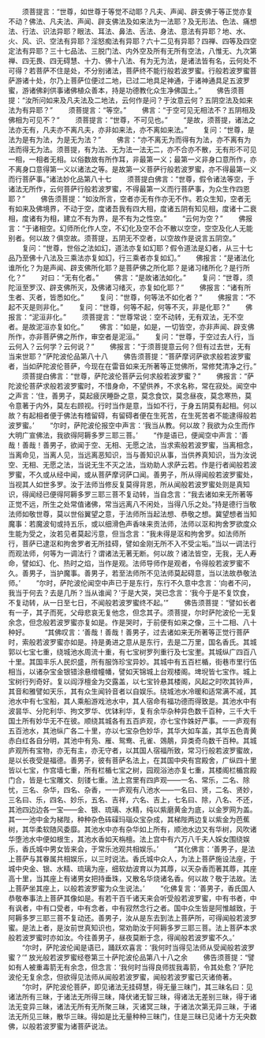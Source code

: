 <!-- { "loadSidebar": true } -->
　　须菩提言：“世尊，如世尊于等觉不动耶？凡夫、声闻、辟支佛于等正觉亦复不动？佛法、凡夫法、声闻、辟支佛法及如来法为一法耶？及无形法、色法、痛想法、行法、识法异耶？眼法、耳法、鼻法、舌法、身法、意法有异耶？地、水、火、风、识、空法有异耶？淫怒痴法有异耶？六十二见有异耶？四禅、四等及四空定法有异耶？三十七品法、三脱门法、内外空及所有无所有空法，八惟无、九次第禅、四无畏、四无碍慧、十力、佛十八法、有为无为法，是诸法皆有名，云何处不可得？若菩萨不住是处，不分别诸法，菩萨终不能行般若波罗蜜。行般若波罗蜜菩萨游诸十处，尔乃上菩萨位便过二地，已过二地具足神通，于诸神通具足五波罗蜜，游诸佛刹供事诸佛植众善本，持是功德教化众生净佛国土。”
　　佛告须菩提：“汝所问如来及凡夫法及二地法，云何作是问？于汝意云何？五阴空法及如来法为有异耶？”
　　须菩提言：“等空。”
　　佛言：“于空可见无相法不？五阴相及佛相为可见不？”
　　须菩提言：“世尊，不可见也。”
　　“是故，须菩提，诸法之法亦无有，凡夫亦不离凡夫，亦非如来法，亦不离如来法。”
　　复问：“世尊，是法为是有为法，为是无为法？”
　　佛言：“亦不离无为而得有为法，亦不离有为法而得无为法。须菩提，有为法、无为法一法无二，亦不合亦不散，无有形不可见一相，一相者无相。以俗数故有所作耳，非最第一义；最第一义非身口意所作，亦不离身口意得第一义以诸法之等。是故第一义菩萨行般若波罗蜜，亦不得最第一义而行菩萨事。”诸法妙化品第八十七
　　须菩提白佛言：“世尊，假令诸法等空，于诸法无所作，云何菩萨行般若波罗蜜，不得最第一义而行菩萨事，为众生作四恩耶？”
　　佛告须菩提：“如汝所言，空者亦无有作亦无不作。若众生知，空者无有如来及佛境界，不动于空，度诸吾我有四大相，度诸五阴有知见相，度诸十二衰相，度诸有为相，建立不有为界，是不有为之性空。”
　　“云何为空？”
　　佛报言：“于诸相空。幻师所化作人空，不幻化及空不合不散以空空，空空及化人无能别者。何以故？俱空故。须菩提，五阴无不空者，以空故作是说言五阴空。”
　　复问：“世尊，世俗之法如幻，道法亦复如幻耶？假令道法是幻者，从三十七品乃至佛十八法及三乘法亦复如幻，行三乘者亦复如幻。”
　　佛报言：“是诸法化谁所化？为是声闻、辟支佛所化耶？是菩萨佛之所化耶？是诸习绪所化？是行所化？”
　　对曰：“无有化者。”
　　佛言：“是故诸法如化。”
　　复问：“世尊，须陀洹至罗汉、辟支佛所灭，及佛诸习绪灭，亦复如化耶？”
　　佛报言：“诸有所生者、灭者，皆悉如化。”
　　复问：“世尊，何等法不如化者？”
　　佛报言：“不起不灭是则非化。”
　　复问：“世尊，何等不起，何等不灭，非是化耶？”
　　佛报言：“泥洹非化。”
　　须菩提言：“世尊常说：空不动转，无有双法，无不空者。是故泥洹亦复如化。”
　　佛言：“如是，如是，一切皆空，亦非声闻、辟支佛所作，亦非菩萨佛之所作，审空者是泥洹。”
　　复问：“世尊，于空过去人行，当云何入？云何学？云何说？”
　　佛报言：“于须菩提意云何？但有过去世，无有当来世耶？”萨陀波伦品第八十八
　　佛告须菩提：“菩萨摩诃萨欲求般若波罗蜜者，当如萨陀波伦菩萨，今现在在雷音如来无所著等正觉佛所，常修梵清净之行。”
　　须菩提白佛言：“世尊，萨陀波伦菩萨云何求般若波罗蜜？”
　　佛报言：“萨陀波伦菩萨求般若波罗蜜时，不惜身命，不望供养，不求名称，常在寂处。闻空中之声言：‘住，善男子，莫起疲厌睡卧之意，莫念食饮，莫念昼夜，莫念寒热，莫令意著于内外，莫左右顾视。行时当作是意，当如不行，于身五阴莫有起相。何以故？有起相者便于佛法有稽留碍，有留碍者便在生死苦，在生死苦者不能逮得般若波罗蜜。’
　　“尔时，萨陀波伦报空中声言：‘我当从教。何以故？我欲为众生而作大明广宣佛法，我欲得阿耨多罗三耶三菩。’
　　“作是语已，便闻空中声言：‘善哉！善哉！善男子，欲闻于空、无相、无愿之法，当求索般若波罗蜜，当离相念，当离命见，当离人见，当远离恶知识，当与善知识从事，当供养真知识，当为汝说空、无相、无愿之法，当说无生不灭之法，当劝助人求萨云若。作是行者闻般若波罗蜜，不久或从经中闻，或从菩萨摩诃萨口闻。善男子，所从得闻般若波罗蜜处，当视其人如世多罗。汝于法师当修反复莫得背恩，所从闻般若波罗蜜处则是真知识，得闻经已便得阿耨多罗三耶三菩不复动转，当自念言：“我去诸如来无所著等正觉不远，所生之处常值诸佛，常当远离八不闲处，当得八乐之处。”持是德行当敬法师如敬世尊，莫以世俗翼望之意，于法师所当起法想、恭敬之想。冀望想者当知魔事：若魔波旬或持五乐，或以细滑色声香味来贡法师，法师以沤和拘舍罗欲度众生能为受之，汝若见者莫起污意，但当念言：“我未得是沤和拘舍罗。如法师所行，菩萨已逮沤和拘舍罗者无所挂碍，譬如金刚无所不入不受尘垢。”当以一调法行而观法师，何等为一调法行？谓诸法无著无断。何以故？诸法皆空，无我，无人寿命，譬如幻、化、热时之焰，当作是观。法师导师作是观者，令得般若波罗蜜不久。善男子，当护魔事。善男子，若至法师所不见法师莫起碍意，当以法故恭敬法师。’
　　“尔时，萨陀波伦闻空中声已于是东行，东行不久意中念言：‘向者不问，我当于何去？去是几所？当从谁闻？’于是大哭，哭已念言：‘我今于是不复饮食，不复动转，从一日至七日，不闻般若波罗蜜终不起。’”
　　佛告须菩提：“譬如长者有一子，其子而死，父母悲哀无复他念，但念其子。须菩提，尔时萨陀波伦一无复余念，但念般若波罗蜜亦复如是。作是哭时，于前便有如来之像，三十二相、八十种好。
　　“其佛叹言：‘善哉！善哉！善男子，过去诸如来无所著等正觉行菩萨时，索般若波罗蜜亦如是。持是勇进之意从是东行，去是二万里，国名香氏。其城郭以七宝七重，绕城池水周流十重，有七宝树罗列重行及七宝壍。其城纵广四百八十里。其国丰乐人民炽盛，所有服饰珍宝异妙。其城中有五百栏楯，街巷市里行伍相当，以诸杂宝金银错涂悬缯幢幡，譬如天锦城上台观楼阁。埤堄皆七宝作。城上宝树行列奇好。复以阎浮檀金为交露盖，以七宝铃悬其楼阁，风起之时吹其铃声，其音和雅譬如天乐，其有众生闻铃音者以自娱乐。绕城池水冷暖和适常满不减，其池水中有七宝船，其人乘船游戏池水中，其人宿命有福功德而得致是。其池水中有波昙华、分陀利华、拘文罗华、优钵利华，复有余华杂种异色数千百种，三千大千国土所有妙华无不在彼。顺绕其城各有五百庐观，亦七宝作姝好严事。一一庐观有五百池水，其池纵广各二十里，亦以七宝杂色妙华，其华大如车盖，其华五色青黄赤白红各自分明，其池中有凫、雁、鸳鸯、孔雀、鵁鶄，异类奇鸟数千百种。其城庐观所有宝物，亦无有主，亦无守者，以其国人宿福所致，常习行般若波罗蜜故，是以长夜受是福德。善男子，彼有菩萨名法上，在其国中央有宫殿舍，广纵四十里皆以七宝，作宫墙七重，所有栏楯七宝之树，园观浴池亦复七重，其楼阁栏楯宫殿门合，皆是七宝雕文、刻镂七重。法上宫里有四庐观——一名、常乐，二名、除忧，三名、杂华，四名、杂香，一一庐观有八池水——一名曰、贤，二名、贤妙，三名曰、乐，四名、妙乐，五名、吉祥，六名、吉上，七名曰、除，八名、不还，其池四边边各一宝——金、银、琉璃、水精，纯以紫磨黄金为底，以金罗网为盖。其一一池中金为梯陛，种种杂色砗磲玛瑙众宝杂成，其梯陛两边复以紫金为芭蕉树，其华柔软随风委靡。其池水中亦有杂华如上所有，顺池水边又有华树，风吹诸华堕池水中便如根生，其池水香如天栴檀。法上宫中有六万八千夫人婇女围绕娱乐，香氏城中男女皆来会，于常乐池观共相娱乐。’
　　“其化佛言：‘善男子，是法上菩萨与其眷属共相娱乐，以三时说法。香氏城中众人，为法上菩萨施设法座，于城中央金、银、水精、琉璃为座，细软劫波育以为其蓐，以天杂香而著其蓐，其座高十里，当其座上有诸男女把持垂珠，又散名华烧诸名香。何以故？敬于法故。法上菩萨坐其座上，以般若波罗蜜为众生说法。’
　　“化佛复言：‘善男子，香氏国人恭敬奉事法上菩萨其像如是。有若干百千诸天来会听受般若波罗蜜，中有书者，中有讽者，中有口受者，中有念者，中有寂然念行之者。国中众生皆是阿惟越致，于阿耨多罗三耶三菩不复动还。善男子，汝从是东去到法上菩萨所，可得闻般若波罗蜜。是法上者，是汝前世真知识也，常劝助汝于阿耨多罗三耶三菩。法上菩萨本求般若波罗蜜时亦如汝。今往善男子，昼夜莫断于念，得闻般若波罗蜜不久。’
　　“尔时，萨陀波伦闻是语已，踊跃欢喜言：‘我何时当得见法师从受闻般若波罗蜜？’”
放光般若波罗蜜经卷第三十萨陀波伦品第八十八之余
　　佛告须菩提：“譬如有人被重毒箭无有余念，但念言：‘我何时当得良师拔我毒箭，令其处愈？’萨陀波伦无复余念，但欲得见法师从闻般若波罗蜜，闻般若波罗蜜已灭诸倚著。
　　“尔时，萨陀波伦菩萨，即见诸法无挂碍慧，得无量三昧门，其三昧名曰：见诸法所有三昧，于诸法无所得三昧，降伏诸无智三昧，得诸法无差别三昧，得于诸法无变异三昧，诸法无所有无所聚三昧，灭诸冥三昧，于诸法次第无异三昧，于诸法无所见三昧，散华三昧。得如是比无量种种三昧门，住是三昧已见诸十方无央数佛，以般若波罗蜜为诸菩萨说法。
